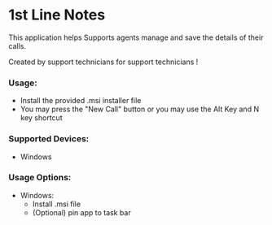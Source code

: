 # 1st Line Notes

This application helps Supports agents manage and save the details of their calls.

Created by support technicians for support technicians !

### Usage:
- Install the provided .msi installer file
- You may press the "New Call" button or you may use the Alt Key and N key shortcut

### Supported Devices:
- Windows 

### Usage Options:
- Windows:
  - Install .msi file
  - (Optional) pin app to task bar
 

